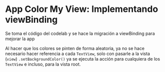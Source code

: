 # App Color My View: Implementando viewBinding

Se toma el código del codelab y se hace la migración a viewBinding para mejorar la app

Al hacer que los colores se pinten de forma aleatoria, ya no se hace necesario hacer referencia a cada `TextView`, 
solo con pasarle a la vista (`view`) `.setBackgroundColor()` ya se ejecuta la acción para cualquiera de los `TextView` e incluso, para la vista root.